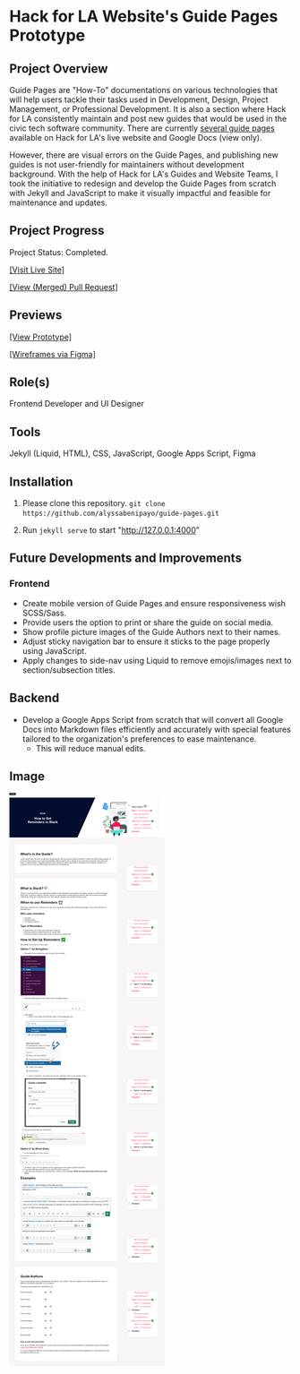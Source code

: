# Hack for LA Website's Guide Pages Prototype

## Project Overview
Guide Pages are "How-To" documentations on various technologies that will help users tackle their tasks used in Development, Design, Project Management, or Professional Development. It is also a section where Hack for LA consistently maintain and post new guides that would be used in the civic tech software community. There are currently [several guide pages](https://www.hackforla.org/toolkit/) available on Hack for LA's live website and Google Docs (view only).

However, there are visual errors on the Guide Pages, and publishing new guides is not user-friendly for maintainers without development background. With the help of Hack for LA's Guides and Website Teams, I took the initiative to redesign and develop the Guide Pages from scratch with Jekyll and JavaScript to make it visually impactful and feasible for maintenance and updates.

## Project Progress
Project Status: Completed. 

[[Visit Live Site]](https://www.hackforla.org/guide-pages/how-to-set-reminders-in-slack.html) 

[[View (Merged) Pull Request]](https://github.com/hackforla/website/pull/3548)

## Previews
[[View Prototype]](https://alyssabenipayo.github.io/guide-pages/)

[[Wireframes via Figma]](https://www.figma.com/file/n0YHiNO4MDA9SrMJPPIjoW/Hack-for-LA---Guide-Pages?node-id=118%3A3292)

## Role(s)
Frontend Developer and UI Designer

## Tools
Jekyll (Liquid, HTML), CSS, JavaScript, Google Apps Script, Figma

## Installation
1. Please clone this repository.
`git clone https://github.com/alyssabenipayo/guide-pages.git`

2. Run `jekyll serve` to start "http://127.0.0.1:4000"

## Future Developments and Improvements

### Frontend
- Create mobile version of Guide Pages and ensure responsiveness wish SCSS/Sass.
- Provide users the option to print or share the guide on social media. 
- Show profile picture images of the Guide Authors next to their names.
- Adjust sticky navigation bar to ensure it sticks to the page properly using JavaScript.
- Apply changes to side-nav using Liquid to remove emojis/images next to section/subsection titles.

## Backend
- Develop a Google Apps Script from scratch that will convert all Google Docs into Markdown files efficiently and accurately with special features tailored to the organization's preferences to ease maintenance. 
  - This will reduce manual edits.

## Image
![screencapture-127-0-0-1-4000-guide-pages-how-to-set-reminders-in-slack-2022-04-12-03_53_26](./assets/images/screencapture-127-0-0-1-4000-guide-pages-how-to-set-reminders-in-slack-2022-04-12-03_53_26.png "screen capture")
